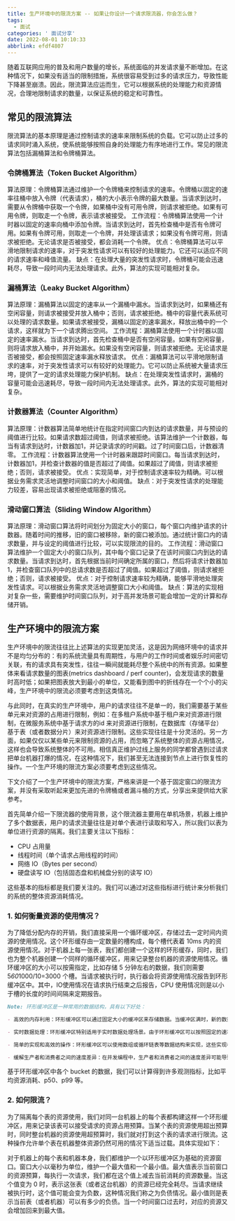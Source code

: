 ```yaml
---
title: 生产环境中的限流方案 -- 如果让你设计一个请求限流器，你会怎么做？
tags:
  - 面试
categories: ' 面试分享'
date: 2022-08-01 10:10:33
abbrlink: efdf4807
---
```


随着互联网应用的普及和用户数量的增长，系统面临的并发请求量不断增加。在这种情况下，如果没有适当的限制措施，系统很容易受到过多的请求压力，导致性能下降甚至崩溃。因此，限流算法应运而生，它可以根据系统的处理能力和资源情况，合理地限制请求的数量，以保证系统的稳定和可靠性。

<!-- more -->

## 常见的限流算法
限流算法的基本原理是通过控制请求的速率来限制系统的负载。它可以防止过多的请求同时涌入系统，使系统能够按照自身的处理能力有序地进行工作。常见的限流算法包括漏桶算法和令牌桶算法。

### 令牌桶算法（Token Bucket Algorithm）

算法原理：令牌桶算法通过维护一个令牌桶来控制请求的速率。令牌桶以固定的速率往桶中放入令牌（代表请求），桶的大小表示令牌的最大数量。当请求到达时，需要从令牌桶中获取一个令牌，如果桶中没有可用令牌，则请求被拒绝。如果有可用令牌，则取走一个令牌，表示请求被接受。
工作流程：令牌桶算法使用一个计时器以固定的速率向桶中添加令牌。当请求到达时，首先检查桶中是否有令牌可用。如果有令牌可用，则取走一个令牌，并处理该请求；如果没有令牌可用，则请求被拒绝。无论请求是否被接受，都会消耗一个令牌。
优点：令牌桶算法可以平滑地限制请求的速率，对于突发性请求可以有较好的处理能力。它还可以适应不同的请求速率和峰值流量。
缺点：在处理大量的突发性请求时，令牌桶可能会迅速耗尽，导致一段时间内无法处理请求。此外，算法的实现可能相对复杂。

### 漏桶算法（Leaky Bucket Algorithm）

算法原理：漏桶算法以固定的速率从一个漏桶中漏水。当请求到达时，如果桶还有空闲容量，则请求被接受并放入桶中；否则，请求被拒绝。桶中的容量代表系统可以处理的请求数量。如果请求被接受，漏桶以固定的速率漏水，释放出桶中的一个请求，这样就为下一个请求腾出空间。
工作流程：漏桶算法使用一个计时器以固定的速率漏水。当请求到达时，首先检查桶中是否有空闲容量。如果有空闲容量，则将请求放入桶中，并开始漏水。如果没有空闲容量，则请求被拒绝。无论请求是否被接受，都会按照固定速率漏水释放请求。
优点：漏桶算法可以平滑地限制请求的速率，对于突发性请求可以有较好的处理能力。它可以防止系统被大量请求压垮，提供了一定的请求处理能力保护机制。
缺点：在处理突发性请求时，漏桶的容量可能会迅速耗尽，导致一段时间内无法处理请求。此外，算法的实现可能相对复杂。

### 计数器算法（Counter Algorithm）

算法原理：计数器算法简单地统计在指定时间窗口内到达的请求数量，并与预设的阈值进行比较。如果请求数超过阈值，则请求被拒绝。该算法维护一个计数器，每当有请求到达时，计数器加1，并记录请求的时间戳。过了时间窗口后，计数器清零。
工作流程：计数器算法使用一个计时器来跟踪时间窗口。每当请求到达时，计数器加1，并检查计数器的值是否超过了阈值。如果超过了阈值，则请求被拒绝；否则，请求被接受。
优点：实现简单，对于控制请求速率较为精确。可以根据业务需求灵活地调整时间窗口的大小和阈值。
缺点：对于突发性请求的处理能力较差，容易出现请求被拒绝或阻塞的情况。

### 滑动窗口算法（Sliding Window Algorithm）

算法原理：滑动窗口算法将时间划分为固定大小的窗口，每个窗口内维护请求的计数器。随着时间的推移，旧的窗口被移除，新的窗口被添加。通过统计窗口内的请求数量，并与设定的阈值进行比较，可以实现限流的目的。
工作流程：滑动窗口算法维护一个固定大小的窗口队列，其中每个窗口记录了在该时间窗口内到达的请求数量。当请求到达时，首先根据当前时间确定所属的窗口，然后将请求计数器加1，并检查窗口队列中的总请求数是否超过了阈值。如果超过了阈值，则请求被拒绝；否则，请求被接受。
优点：对于控制请求速率较为精确，能够平滑地处理突发性请求。可以根据业务需求灵活地调整窗口大小和阈值。
缺点：算法的实现相对复杂一些，需要维护时间窗口队列，对于高并发场景可能会增加一定的计算和存储开销。

## 生产环境中的限流方案

生产环境中的限流往往比上述算法的实现更加灵活，这是因为网络环境中的请求并不是均匀分布的：有的系统流量具有周期性，与用户的工作时间或者娱乐时间密切关联，有的请求具有突发性，往往一瞬间就能耗尽整个系统中的所有资源。如果整体来看请求数量的图表(metrics dashboard / perf counter)，会发现请求的数量时高时低；如果把图表放大到最小的单位，又能看到图中的折线存在一个个小的尖峰，生产环境中的限流必须要考虑到这类情况。

与此同时，在真实的生产环境中，用户的请求往往不是单一的，我们需要基于某些单元来对资源的占用进行限制，例如：在多租户系统中基于租户来对资源进行限制，在微服务系统中基于请求方的id 来对资源进行限制，在数据库（存储平台）基于表（或者数据分片）来对资源进行限制。这些实现往往是十分灵活的。另一方面，如果仅仅以某些单元来限制资源的占用，而忽略了系统整体的资源占用情况，这样也会导致系统整体的不可用。相信真正维护过线上服务的同学都曾遇到过请求把单台机器打爆的情况，在这种情况下，我们甚至无法连接到节点上进行恢复性的操作。一个生产环境的限流方案必须要考虑到这些情况。

下文介绍了一个生产环境中的限流方案，严格来讲是一个基于固定窗口的限流方案，并没有采取听起来更加先进的令牌桶或者漏斗桶的方式，分享出来提供给大家参考。

首先简单介绍一下限流器的使用背景，这个限流器主要用在单机场景，机器上维护了多个数据表，用户的请求流量往往是对单个表进行读取和写入，所以我们以表为单位进行资源的隔离。我们主要关注以下指标：

- CPU 占用量
- 线程时间（单个请求占用线程的时间）
- 网络 IO（Bytes per second）
- 硬盘读写 IO（包括固态盘和机械盘分别的读写 IO）

这些基本的指标都是我们要关注的。我们可以通过对这些指标进行统计来分析我们的系统的整体资源消耗情况。

### 1. 如何衡量资源的使用情况？
为了降低分配内存的开销，我们直接采用一个循环缓冲区，存储过去一定时间内资源的使用情况。这个环形缓存由一定数量的槽构成，每个槽代表着 10ms 内的资源使用情况。对于机器上每一张表，我们都创建一个这样的环形缓存，同时，我们也为整个机器创建一个同样的循环缓冲区，用来记录整台机器的资源使用情况。循环缓冲区的大小可以按需指定，比如存储 5 分钟左右的数据，我们则需要  5*60*1000/10=3000 个槽。当请求被执行时，执行器会将资源使用情况报告到环形缓冲区中。其中，IO使用情况在请求执行结束之后报告，CPU 使用情况则是以小于槽的长度的时间间隔来定期报告。

```markdown
Note: 环形缓冲区是一种常用的数据结构，具有以下好处：

- 高效的内存利用：环形缓冲区可以通过固定大小的缓冲区来存储数据。当缓冲区满时，新的数据可以覆盖最旧的数据。这样可以保持缓冲区的大小不变，从而实现高效的内存利用。

- 实时数据处理：环形缓冲区特别适用于实时数据处理场景。由于环形缓冲区可以按照固定的速率接收数据，并且丢弃最旧的数据，因此它可以存储最近的数据，并提供对实时数据的快速访问。

- 简单的实现和高效的操作：环形缓冲区可以使用数组或循环链表等数据结构来实现，这些实现相对简单而且高效。读取和写入数据的操作可以在常数时间内完成，因此环形缓冲区可以快速地处理大量数据。

- 缓解生产者和消费者之间的速度差异：在并发编程中，生产者和消费者之间的速度差异可能导致数据丢失或阻塞。环形缓冲区提供了一个缓冲区，使得生产者和消费者可以以不同的速度进行工作，而不会发生数据丢失或阻塞。
```

基于环形缓冲区中各个 bucket 的数据，我们可以计算得到许多观测指标，比如平均资源消耗、p50、p99 等。

### 2. 如何限流？
为了隔离每个表的资源使用，我们对同一台机器上的每个表都构建这样一个环形缓冲区，用来记录该表可以接受请求的资源占用预算。当某个表的资源使用超出预算时，同时整台机器的资源使用超预算时，我们就对打到这个表的请求进行限流。这种操作允许单个表在机器整体资源仍然可用的情况下适当过载。具体实现如下：

对于机器上的每个表和机器本身，我们都维护一个以环形缓冲区为基础的资源窗口。窗口大小以毫秒为单位，维护一个最大值和一个最小值。最大值表示当前窗口的资源预算，每执行一次请求，我们都在这个值上减去当前消耗的资源数量。当这个值变为 0 时，表示这张表（或者这台机器）的资源已经完全耗尽。当请求继续被执行时，这个值可能会变为负数，这种情况我们称之为负债情况。最小值则是表示当前表（或者机器）可以有多少的负债。当一个时间窗口过去时，对应的资源又会增加回来到最大值。

